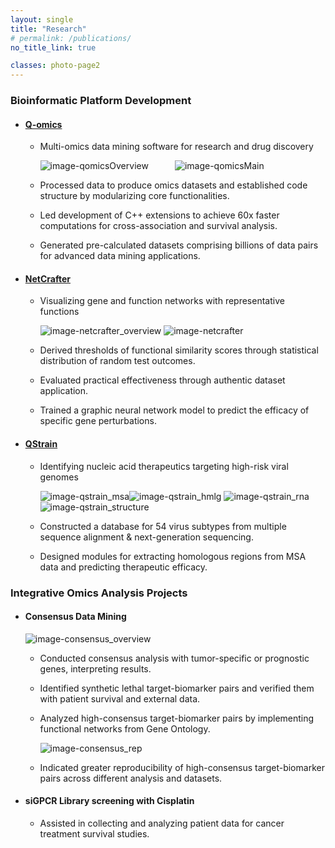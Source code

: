 ```yaml
---
layout: single
title: "Research"
# permalink: /publications/
no_title_link: true

classes: photo-page2
---
```


### **Bioinformatic Platform Development** 

- #### [Q-omics](https://qomics.io)

  - Multi-omics data mining software for research and drug discovery 

    ![image-qomicsOverview]({{site.url}}\images\qomics_overview.png)   ![image-qomicsMain]({{site.url}}\images\qomics_main.png)

  - Processed data to produce omics datasets and established code structure by modularizing core functionalities.
  - Led development of C++ extensions to achieve 60x faster computations for cross-association and survival analysis.
  - Generated pre-calculated datasets comprising billions of data pairs for advanced data mining applications.

- #### [NetCrafter](https://qomics.io/help_netcrafter.html)

  - Visualizing gene and function networks with representative functions 

    ![image-netcrafter_overview]({{site.url}}\images\netcrafter_overview.png)
    ![image-netcrafter]({{site.url}}\images\netcrafter.png)

  - Derived thresholds of functional similarity scores through statistical distribution of random test outcomes. 
  - Evaluated practical effectiveness through authentic dataset application.
  - Trained a graphic neural network model to predict the efficacy of specific gene perturbations.

- #### [QStrain](https://qstrain.sookmyung.ac.kr/)

  - Identifying nucleic acid therapeutics targeting high-risk viral genomes

    ![image-qstrain_msa]({{site.url}}\images\qstrain_msa.png)![image-qstrain_hmlg]({{site.url}}\images\qstrain_hmlg.png)
    ![image-qstrain_rna]({{site.url}}\images\qstrain_rna.png)![image-qstrain_structure]({{site.url}}\images\qstrain_structure.png)

  - Constructed a database for 54 virus subtypes from multiple sequence alignment & next-generation sequencing.
  - Designed modules for extracting homologous regions from MSA data and predicting therapeutic efficacy.


### **Integrative Omics Analysis Projects**

- #### Consensus Data Mining

  ![image-consensus_overview]({{site.url}}\images\consensus_overview.png)

  - Conducted consensus analysis with tumor-specific or prognostic genes, interpreting results.

  - Identified synthetic lethal target-biomarker pairs and verified them with patient survival and external data.

  - Analyzed high-consensus target-biomarker pairs by implementing functional networks from Gene Ontology.

    ![image-consensus_rep]({{site.url}}\images\consensus_rep.png)

  - Indicated greater reproducibility of high-consensus target-biomarker pairs across different analysis and datasets.

- #### siGPCR Library screening with Cisplatin

  - Assisted in collecting and analyzing patient data for cancer treatment survival studies.
